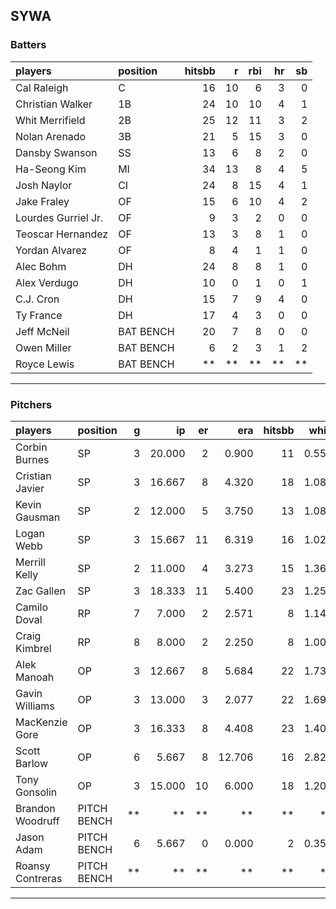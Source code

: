 ## SYWA

### Batters

 
|players             |position  | hitsbb|  r| rbi| hr| sb| 
|:-------------------|:---------|------:|--:|---:|--:|--:| 
|Cal Raleigh         |C         |     16| 10|   6|  3|  0| 
|Christian Walker    |1B        |     24| 10|  10|  4|  1| 
|Whit Merrifield     |2B        |     25| 12|  11|  3|  2| 
|Nolan Arenado       |3B        |     21|  5|  15|  3|  0| 
|Dansby Swanson      |SS        |     13|  6|   8|  2|  0| 
|Ha-Seong Kim        |MI        |     34| 13|   8|  4|  5| 
|Josh Naylor         |CI        |     24|  8|  15|  4|  1| 
|Jake Fraley         |OF        |     15|  6|  10|  4|  2| 
|Lourdes Gurriel Jr. |OF        |      9|  3|   2|  0|  0| 
|Teoscar Hernandez   |OF        |     13|  3|   8|  1|  0| 
|Yordan Alvarez      |OF        |      8|  4|   1|  1|  0| 
|Alec Bohm           |DH        |     24|  8|   8|  1|  0| 
|Alex Verdugo        |DH        |     10|  0|   1|  0|  1| 
|C.J. Cron           |DH        |     15|  7|   9|  4|  0| 
|Ty France           |DH        |     17|  4|   3|  0|  0| 
|Jeff McNeil         |BAT BENCH |     20|  7|   8|  0|  0| 
|Owen Miller         |BAT BENCH |      6|  2|   3|  1|  2| 
|Royce Lewis         |BAT BENCH |     **| **|  **| **| **| 


* * *

### Pitchers

 
|players          |position    |  g|     ip| er|    era| hitsbb|  whip| so|  w| sv| 
|:----------------|:-----------|--:|------:|--:|------:|------:|-----:|--:|--:|--:| 
|Corbin Burnes    |SP          |  3| 20.000|  2|  0.900|     11| 0.550| 29|  2|  0| 
|Cristian Javier  |SP          |  3| 16.667|  8|  4.320|     18| 1.080| 21|  0|  0| 
|Kevin Gausman    |SP          |  2| 12.000|  5|  3.750|     13| 1.083| 18|  1|  0| 
|Logan Webb       |SP          |  3| 15.667| 11|  6.319|     16| 1.021| 13|  0|  0| 
|Merrill Kelly    |SP          |  2| 11.000|  4|  3.273|     15| 1.364| 11|  0|  0| 
|Zac Gallen       |SP          |  3| 18.333| 11|  5.400|     23| 1.255| 18|  0|  0| 
|Camilo Doval     |RP          |  7|  7.000|  2|  2.571|      8| 1.143|  7|  1|  5| 
|Craig Kimbrel    |RP          |  8|  8.000|  2|  2.250|      8| 1.000|  8|  1|  3| 
|Alek Manoah      |OP          |  3| 12.667|  8|  5.684|     22| 1.737| 12|  0|  0| 
|Gavin Williams   |OP          |  3| 13.000|  3|  2.077|     22| 1.692| 12|  0|  0| 
|MacKenzie Gore   |OP          |  3| 16.333|  8|  4.408|     23| 1.408| 16|  2|  0| 
|Scott Barlow     |OP          |  6|  5.667|  8| 12.706|     16| 2.824|  3|  0|  2| 
|Tony Gonsolin    |OP          |  3| 15.000| 10|  6.000|     18| 1.200| 14|  0|  0| 
|Brandon Woodruff |PITCH BENCH | **|     **| **|     **|     **|    **| **| **| **| 
|Jason Adam       |PITCH BENCH |  6|  5.667|  0|  0.000|      2| 0.353|  7|  0|  0| 
|Roansy Contreras |PITCH BENCH | **|     **| **|     **|     **|    **| **| **| **| 


* * *


